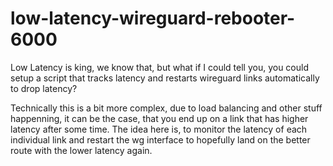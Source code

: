 # low-latency-wireguard-rebooter-6000
Low Latency is king, we know that, but what if I could tell you, you could setup a script that tracks latency and restarts wireguard links automatically to drop latency? 

Technically this is a bit more complex, due to load balancing and other stuff happenning, it can be the case, that you end up on a link that has higher latency after some time.
The idea here is, to monitor the latency of each individual link and restart the wg interface to hopefully land on the better route with the lower latency again.
